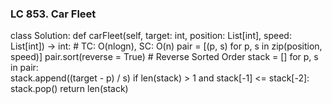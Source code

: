 ### LC 853. Car Fleet
class Solution:
    def carFleet(self, target: int, position: List[int], speed: List[int]) -> int:
        # TC: O(nlogn), SC: O(n)
        pair = [(p, s) for p, s in zip(position, speed)]
        pair.sort(reverse = True)   # Reverse Sorted Order
        stack = []
        for p, s in pair:                
            stack.append((target - p) / s)
            if len(stack) > 1 and stack[-1] <= stack[-2]:
                stack.pop()
        return len(stack)